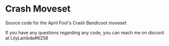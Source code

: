 # Crash Moveset
Source code for the April Fool's Crash Bandicoot moveset

If you have any questions regarding any code, you can reach me on discord at LilyLambda#6258
